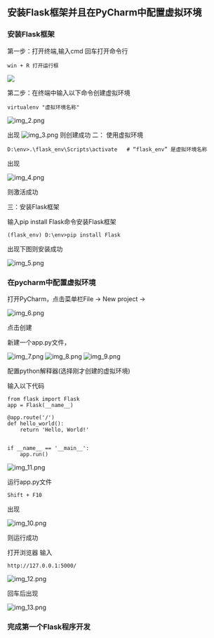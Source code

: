## 安装Flask框架并且在PyCharm中配置虚拟环境

### 安装Flask框架

第一步：打开终端,输入cmd 回车打开命令行

```
win + R 打开运行框
```
<img src=".\img\img_1.png">

第二步：在终端中输入以下命令创建虚拟环境

```
virtualenv "虚拟环境名称"
```
![img_2.png](.\img\img_2.png)

出现
![img_3.png](.\img\img_3.png)
则创建成功
二： 使用虚拟环境

```
D:\env>.\flask_env\Scripts\activate   # “flask_env” 是虚拟环境名称
```
出现

![img_4.png](.\img\img_4.png)

则激活成功

三：安装Flask框架

输入pip install Flask命令安装Flask框架
```
(flask_env) D:\env>pip install Flask
```
出现下图则安装成功

![img_5.png](.\img\img_5.png)

### 在pycharm中配置虚拟环境

打开PyCharm，点击菜单栏File -> New project ->

![img_6.png](.\img\img_6.png)

点击创建

新建一个app.py文件，

![img_7.png](.\img\img_7.png)
![img_8.png](.\img\img_8.png)
![img_9.png](.\img\img_9.png)

配置python解释器(选择刚才创建的虚拟环境)

输入以下代码

```
from flask import Flask
app = Flask(__name__)

@app.route('/')
def hello_world():
    return 'Hello, World!'


if __name__ == '__main__':
    app.run()
```

![img_11.png](.\img\img_11.png)

运行app.py文件
```
Shift + F10
```

出现

![img_10.png](.\img\img_10.png)

则运行成功

打开浏览器
输入

```
http://127.0.0.1:5000/
```

![img_12.png](.\img\img_12.png)

回车后出现

![img_13.png](.\img\img_13.png)

### 完成第一个Flask程序开发
